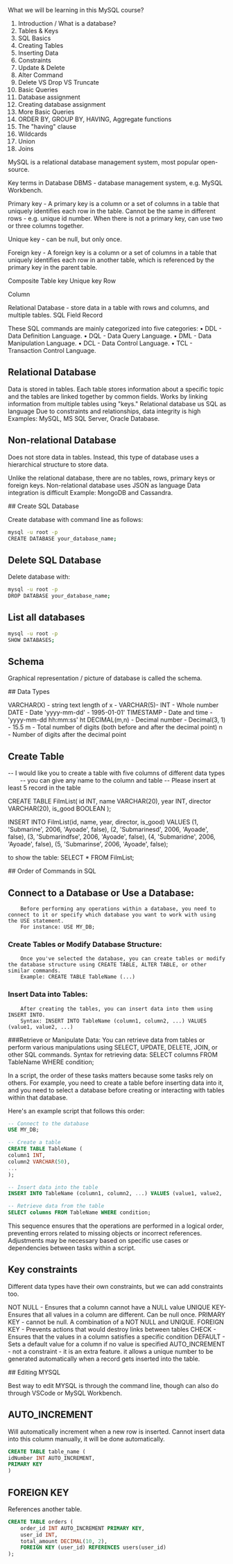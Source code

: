 What we will be learning in this MySQL course?

1. Introduction / What is a database?
2. Tables & Keys
3. SQL Basics
4. Creating Tables
5. Inserting Data
6. Constraints
7. Update & Delete
8. Alter Command
9. Delete VS Drop VS Truncate
10. Basic Queries
11. Database assignment
12. Creating database assignment
13. More Basic Queries
14. ORDER BY, GROUP BY, HAVING, Aggregate functions
15. The "having" clause
16. Wildcards
17. Union
18. Joins

MySQL is a relational database management system, most popular open-source.

Key terms in Database
DBMS - database management system, e.g. MySQL Workbench.

Primary key - A primary key is a column or a set of columns in a table that uniquely identifies each row in the table. Cannot be the same in different rows - e.g. unique id number. When there is not a primary key, can use two or three columns together.

Unique key - can be null, but only once.

Foreign key - A foreign key is a column or a set of columns in a table that uniquely identifies each row in another table, which is referenced by the primary key in the parent table.

Composite Table
key
Unique key Row

Column

Relational Database - store data in a table with rows and columns, and multiple tables.
SQL Field
Record

These SQL commands are mainly
categorized into five categories:
• DDL - Data Definition Language.
• DQL - Data Query Language.
• DML - Data Manipulation Language.
• DCL - Data Control Language.
• TCL - Transaction Control
Language.

## Relational Database

Data is stored in tables. Each table stores information about
a specific topic and the tables are linked together by
common fields.
Works by linking information from multiple tables using
"keys."
Relational database us SQL as language
Due to constraints and relationships, data integrity is high
Examples: MySQL, MS SQL Server, Oracle Database.

## Non-relational Database

Does not store data in tables. Instead, this type of database
uses a hierarchical structure to store data.

Unlike the relational database, there are no tables, rows,
primary keys or foreign keys.
Non-relational database uses JSON as language
Data integration is difficult
Example: MongoDB and Cassandra.

## Create SQL Database

Create database with command line as follows:

```bash
mysql -u root -p
CREATE DATABASE your_database_name;
```

## Delete SQL Database

Delete database with:

```bash
mysql -u root -p
DROP DATABASE your_database_name;
```

## List all databases

```bash
mysql -u root -p
SHOW DATABASES;
```

## Schema

Graphical representation / picture of database is called the schema.

## Data Types

VARCHAR(X) - string text length of x - VARCHAR(5)-
INT - Whole number
DATE - Date 'yyyy-mm-dd' - 1995-01-01'
TIMESTAMP - Date and time - 'yyyy-mm-dd hh:mm:ss'
ht
DECIMAL(m,n) - Decimal number - Decimal(3, 1) - 15.5
m - Total number of digits (both before and after the decimal point)
n - Number of digits after the decimal point

## Create Table

-- I would like you to create a table with five columns of different data types
  -- you can give any name to the column and table
-- Please insert at least 5 record in the table

CREATE TABLE FilmList(
id INT,
name VARCHAR(20),
year INT,
director VARCHAR(20),
is_good BOOLEAN
);

INSERT INTO FilmList(id, name, year, director, is_good) VALUES
(1, 'Submarine', 2006, 'Ayoade', false),
(2, 'Submarinesd', 2006, 'Ayoade', false),
(3, 'Submarindfse', 2006, 'Ayoade', false),
(4, 'Submaridne', 2006, 'Ayoade', false),
(5, 'Submarinse', 2006, 'Ayoade', false);

to show the table:
SELECT \* FROM FilmList;

## Order of Commands in SQL

## Connect to a Database or Use a Database:

        Before performing any operations within a database, you need to connect to it or specify which database you want to work with using the USE statement.
        For instance: USE MY_DB;

### Create Tables or Modify Database Structure:

        Once you've selected the database, you can create tables or modify the database structure using CREATE TABLE, ALTER TABLE, or other similar commands.
        Example: CREATE TABLE TableName (...)

### Insert Data into Tables:

        After creating the tables, you can insert data into them using INSERT INTO.
        Syntax: INSERT INTO TableName (column1, column2, ...) VALUES (value1, value2, ...)

###Retrieve or Manipulate Data:
You can retrieve data from tables or perform various manipulations using SELECT, UPDATE, DELETE, JOIN, or other SQL commands.
Syntax for retrieving data: SELECT columns FROM TableName WHERE condition;

In a script, the order of these tasks matters because some tasks rely on others. For example, you need to create a table before inserting data into it, and you need to select a database before creating or interacting with tables within that database.

Here's an example script that follows this order:

```sql
-- Connect to the database
USE MY_DB;

-- Create a table
CREATE TABLE TableName (
column1 INT,
column2 VARCHAR(50),
...
);

-- Insert data into the table
INSERT INTO TableName (column1, column2, ...) VALUES (value1, value2, ...);

-- Retrieve data from the table
SELECT columns FROM TableName WHERE condition;
```

This sequence ensures that the operations are performed in a logical order, preventing errors related to missing objects or incorrect references. Adjustments may be necessary based on specific use cases or dependencies between tasks within a script.

## Key constraints

Different data types have their own constraints, but we can add constraints too.

NOT NULL - Ensures that a column cannot have a NULL value
UNIQUE KEY- Ensures that all values in a column are different. Can be null once.
PRIMARY KEY - cannot be null. A combination of a NOT NULL and UNIQUE.
FOREIGN KEY - Prevents actions that would destroy links between tables
CHECK - Ensures that the values in a column satisfies a specific condition
DEFAULT - Sets a default value for a column if no value is specified
AUTO_INCREMENT - not a constraint - it is an extra feature. it allows a unique
number to be generated automatically when a record gets inserted into the table.

## Editing MYSQL

Best way to edit MYSQL is through the command line, though can also do through VSCode or MySQL Workbench.

## AUTO_INCREMENT

Will automatically increment when a new row is inserted. Cannot insert data into this column manually, it will be done automatically.

```sql
CREATE TABLE table_name (
idNumber INT AUTO_INCREMENT,
PRIMARY KEY
)
```

## FOREIGN KEY

References another table.

```sql
CREATE TABLE orders (
    order_id INT AUTO_INCREMENT PRIMARY KEY,
    user_id INT,
    total_amount DECIMAL(10, 2),
    FOREIGN KEY (user_id) REFERENCES users(user_id)
);
```
